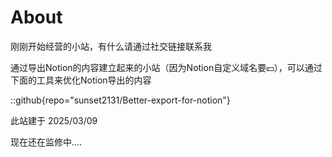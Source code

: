 # About
刚刚开始经营的小站，有什么请通过社交链接联系我

通过导出Notion的内容建立起来的小站（因为Notion自定义域名要💴），可以通过下面的工具来优化Notion导出的内容

::github{repo="sunset2131/Better-export-for-notion"}

此站建于 2025/03/09

现在还在监修中....
